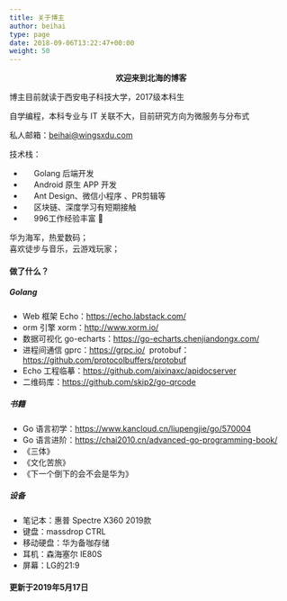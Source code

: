 ```yaml
---
title: 关于博主
author: beihai
type: page
date: 2018-09-06T13:22:47+00:00
weight: 50
---
```


<p style="text-align: center;">
  <strong>欢迎来到北海的博客</strong>
</p>

博主目前就读于西安电子科技大学，2017级本科生

自学编程，本科专业与 IT 关联不大，目前研究方向为微服务与分布式

私人邮箱：beihai@wingsxdu.com

技术栈：

  *      Golang 后端开发
  *      Android 原生 APP 开发
  *      Ant Design、微信小程序 、PR剪辑等
  *      区块链、深度学习有短期接触
  *      996工作经验丰富 🙂

华为海军，热爱数码；  
喜欢徒步与音乐，云游戏玩家；

 

#### 做了什么？

##### Golang

  * Web 框架 Echo：<a href="https://echo.labstack.com/" target="_blank" rel="noopener noreferrer" style="transition-property: all;">https://echo.labstack.com/</a>
  * orm 引擎 xorm：<a href="http://www.xorm.io/" target="_blank" rel="noopener noreferrer" style="transition-property: all;">http://www.xorm.io/</a>
  * 数据可视化 go-echarts：<a href="https://go-echarts.chenjiandongx.com/" target="_blank" rel="noopener noreferrer" style="transition-property: all;">https://go-echarts.chenjiandongx.com/</a>
  * 进程间通信 gprc：<a href="https://grpc.io/" target="_blank" rel="noopener noreferrer" style="transition-property: all;">https://grpc.io/</a> 
              protobuf：<a href="https://github.com/protocolbuffers/protobuf" target="_blank" rel="noopener noreferrer"  style="transition-property: all;">https://github.com/protocolbuffers/protobuf</a>
  * Echo 工程临摹：<a href="https://github.com/aixinaxc/apidocserver" target="_blank" rel="noopener noreferrer" style="transition-property: all;">https://github.com/aixinaxc/apidocserver</a>
  * 二维码库：<a href="https://github.com/skip2/go-qrcode" target="_blank" rel="noopener noreferrer">https://github.com/skip2/go-qrcode</a>

##### 书籍

  * Go 语言初学：<a href="https://www.kancloud.cn/liupengjie/go/570004" target="_blank" rel="noopener noreferrer" style="transition-property: all;">https://www.kancloud.cn/liupengjie/go/570004</a>
  * Go 语言进阶：<a href="https://chai2010.cn/advanced-go-programming-book/" target="_blank" rel="noopener noreferrer" style="transition-property: all;">https://chai2010.cn/advanced-go-programming-book/</a>
  * 《三体》
  * 《文化苦旅》
  * 《下一个倒下的会不会是华为》

##### 设备

  * 笔记本：惠普 Spectre X360 2019款
  * 键盘：massdrop CTRL
  * 移动硬盘：华为备咖存储
  * 耳机：森海塞尔 IE80S
  * 屏幕：LG的21:9

#### 更新于2019年5月17日

